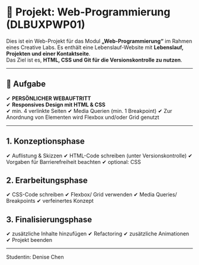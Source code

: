 # 📄 Projekt: Web-Programmierung (DLBUXPWP01)  

Dies ist ein Web-Projekt für das Modul **„Web-Programmierung“** im Rahmen eines Creative Labs.
Es enthält eine Lebenslauf-Website mit **Lebenslauf, Projekten und einer Kontaktseite**.  
Das Ziel ist es, **HTML, CSS und Git für die Versionskontrolle zu nutzen**.  

---

## 🌟 Aufgabe  
✔ **PERSÖNLICHER WEBAUFTRITT**  
✔ **Responsives Design mit HTML & CSS**  
✔ min. 4 verlinkte Seiten
✔ Media Querien (min. 1 Breakpoint) 
✔ Zur Anordnung von Elementen wird Flexbox und/oder Grid genutzt

---

## 1. Konzeptionsphase  
✔ Auflistung & Skizzen
✔ HTML-Code schreiben (unter Versionskontrolle)
✔ Vorgaben für Barrierefreiheit beachten
✔ optional: CSS

## 2. Erarbeitungsphase  
✔ CSS-Code schreiben 
✔ Flexbox/ Grid verwenden
✔ Media Queries/ Breakpoints
✔ verfeinertes Konzept

## 3. Finalisierungsphase  
✔ zusätzliche Inhalte hinzufügen
✔ Refactoring
✔ zusätzliche Animationen
✔ Projekt beenden

---
Studentin: Denise Chen

